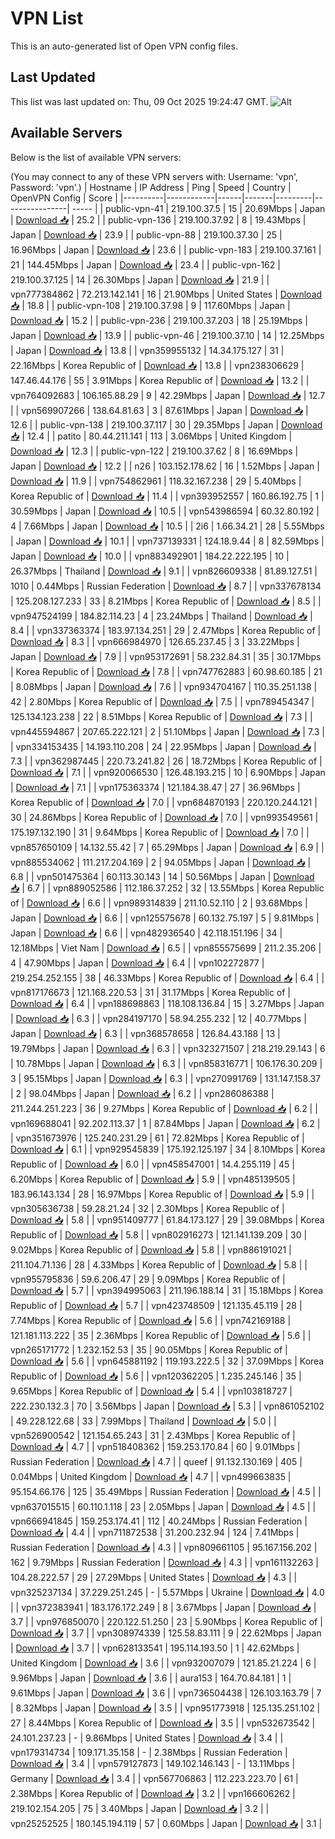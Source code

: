 # VPN List

This is an auto-generated list of Open VPN config files.

## Last Updated

This list was last updated on: Thu, 09 Oct 2025 19:24:47 GMT.
![Alt](https://repobeats.axiom.co/api/embed/186b98318ef1479477931607c1ad7d823f12451f.svg "Repobeats analytics image")

## Available Servers

Below is the list of available VPN servers:

(You may connect to any of these VPN servers with: Username: 'vpn', Password: 'vpn'.)
| Hostname | IP Address | Ping | Speed | Country | OpenVPN Config | Score |
|----------|------------|------|-------|---------|----------------| ----- |
| public-vpn-41 | 219.100.37.5 | 15 | 20.69Mbps | Japan | [Download 📥](./configs/server_0_JP.ovpn) | 25.2 |
| public-vpn-136 | 219.100.37.92 | 8 | 19.43Mbps | Japan | [Download 📥](./configs/server_1_JP.ovpn) | 23.9 |
| public-vpn-88 | 219.100.37.30 | 25 | 16.96Mbps | Japan | [Download 📥](./configs/server_2_JP.ovpn) | 23.6 |
| public-vpn-183 | 219.100.37.161 | 21 | 144.45Mbps | Japan | [Download 📥](./configs/server_3_JP.ovpn) | 23.4 |
| public-vpn-162 | 219.100.37.125 | 14 | 26.30Mbps | Japan | [Download 📥](./configs/server_4_JP.ovpn) | 21.9 |
| vpn777384862 | 72.213.142.141 | 16 | 21.90Mbps | United States | [Download 📥](./configs/server_5_US.ovpn) | 18.8 |
| public-vpn-108 | 219.100.37.98 | 9 | 117.60Mbps | Japan | [Download 📥](./configs/server_6_JP.ovpn) | 15.2 |
| public-vpn-236 | 219.100.37.203 | 18 | 25.19Mbps | Japan | [Download 📥](./configs/server_7_JP.ovpn) | 13.9 |
| public-vpn-46 | 219.100.37.10 | 14 | 12.25Mbps | Japan | [Download 📥](./configs/server_8_JP.ovpn) | 13.8 |
| vpn359955132 | 14.34.175.127 | 31 | 22.16Mbps | Korea Republic of | [Download 📥](./configs/server_9_KR.ovpn) | 13.8 |
| vpn238306629 | 147.46.44.176 | 55 | 3.91Mbps | Korea Republic of | [Download 📥](./configs/server_10_KR.ovpn) | 13.2 |
| vpn764092683 | 106.165.88.29 | 9 | 42.29Mbps | Japan | [Download 📥](./configs/server_11_JP.ovpn) | 12.7 |
| vpn569907266 | 138.64.81.63 | 3 | 87.61Mbps | Japan | [Download 📥](./configs/server_12_JP.ovpn) | 12.6 |
| public-vpn-138 | 219.100.37.117 | 30 | 29.35Mbps | Japan | [Download 📥](./configs/server_13_JP.ovpn) | 12.4 |
| patito | 80.44.211.141 | 113 | 3.06Mbps | United Kingdom | [Download 📥](./configs/server_14_GB.ovpn) | 12.3 |
| public-vpn-122 | 219.100.37.62 | 8 | 16.69Mbps | Japan | [Download 📥](./configs/server_15_JP.ovpn) | 12.2 |
| n26 | 103.152.178.62 | 16 | 1.52Mbps | Japan | [Download 📥](./configs/server_16_JP.ovpn) | 11.9 |
| vpn754862961 | 118.32.167.238 | 29 | 5.40Mbps | Korea Republic of | [Download 📥](./configs/server_17_KR.ovpn) | 11.4 |
| vpn393952557 | 160.86.192.75 | 1 | 30.59Mbps | Japan | [Download 📥](./configs/server_18_JP.ovpn) | 10.5 |
| vpn543986594 | 60.32.80.192 | 4 | 7.66Mbps | Japan | [Download 📥](./configs/server_19_JP.ovpn) | 10.5 |
| 2i6 | 1.66.34.21 | 28 | 5.55Mbps | Japan | [Download 📥](./configs/server_20_JP.ovpn) | 10.1 |
| vpn737139331 | 124.18.9.44 | 8 | 82.59Mbps | Japan | [Download 📥](./configs/server_21_JP.ovpn) | 10.0 |
| vpn883492901 | 184.22.222.195 | 10 | 26.37Mbps | Thailand | [Download 📥](./configs/server_22_TH.ovpn) | 9.1 |
| vpn826609338 | 81.89.127.51 | 1010 | 0.44Mbps | Russian Federation | [Download 📥](./configs/server_23_RU.ovpn) | 8.7 |
| vpn337678134 | 125.208.127.233 | 33 | 8.21Mbps | Korea Republic of | [Download 📥](./configs/server_24_KR.ovpn) | 8.5 |
| vpn947524199 | 184.82.114.23 | 4 | 23.24Mbps | Thailand | [Download 📥](./configs/server_25_TH.ovpn) | 8.4 |
| vpn337363374 | 183.97.134.251 | 29 | 2.47Mbps | Korea Republic of | [Download 📥](./configs/server_26_KR.ovpn) | 8.3 |
| vpn666984970 | 126.65.237.45 | 3 | 33.22Mbps | Japan | [Download 📥](./configs/server_27_JP.ovpn) | 7.9 |
| vpn953172691 | 58.232.84.31 | 35 | 30.17Mbps | Korea Republic of | [Download 📥](./configs/server_28_KR.ovpn) | 7.8 |
| vpn747762883 | 60.98.60.185 | 21 | 8.08Mbps | Japan | [Download 📥](./configs/server_29_JP.ovpn) | 7.6 |
| vpn934704167 | 110.35.251.138 | 42 | 2.80Mbps | Korea Republic of | [Download 📥](./configs/server_30_KR.ovpn) | 7.5 |
| vpn789454347 | 125.134.123.238 | 22 | 8.51Mbps | Korea Republic of | [Download 📥](./configs/server_31_KR.ovpn) | 7.3 |
| vpn445594867 | 207.65.222.121 | 2 | 51.10Mbps | Japan | [Download 📥](./configs/server_32_JP.ovpn) | 7.3 |
| vpn334153435 | 14.193.110.208 | 24 | 22.95Mbps | Japan | [Download 📥](./configs/server_33_JP.ovpn) | 7.3 |
| vpn362987445 | 220.73.241.82 | 26 | 18.72Mbps | Korea Republic of | [Download 📥](./configs/server_34_KR.ovpn) | 7.1 |
| vpn920066530 | 126.48.193.215 | 10 | 6.90Mbps | Japan | [Download 📥](./configs/server_35_JP.ovpn) | 7.1 |
| vpn175363374 | 121.184.38.47 | 27 | 36.96Mbps | Korea Republic of | [Download 📥](./configs/server_36_KR.ovpn) | 7.0 |
| vpn684870193 | 220.120.244.121 | 30 | 24.86Mbps | Korea Republic of | [Download 📥](./configs/server_37_KR.ovpn) | 7.0 |
| vpn993549561 | 175.197.132.190 | 31 | 9.64Mbps | Korea Republic of | [Download 📥](./configs/server_38_KR.ovpn) | 7.0 |
| vpn857650109 | 14.132.55.42 | 7 | 65.29Mbps | Japan | [Download 📥](./configs/server_39_JP.ovpn) | 6.9 |
| vpn885534062 | 111.217.204.169 | 2 | 94.05Mbps | Japan | [Download 📥](./configs/server_40_JP.ovpn) | 6.8 |
| vpn501475364 | 60.113.30.143 | 14 | 50.56Mbps | Japan | [Download 📥](./configs/server_41_JP.ovpn) | 6.7 |
| vpn889052586 | 112.186.37.252 | 32 | 13.55Mbps | Korea Republic of | [Download 📥](./configs/server_42_KR.ovpn) | 6.6 |
| vpn989314839 | 211.10.52.110 | 2 | 93.68Mbps | Japan | [Download 📥](./configs/server_43_JP.ovpn) | 6.6 |
| vpn125575678 | 60.132.75.197 | 5 | 9.81Mbps | Japan | [Download 📥](./configs/server_44_JP.ovpn) | 6.6 |
| vpn482936540 | 42.118.151.196 | 34 | 12.18Mbps | Viet Nam | [Download 📥](./configs/server_45_VN.ovpn) | 6.5 |
| vpn855575699 | 211.2.35.206 | 4 | 47.90Mbps | Japan | [Download 📥](./configs/server_46_JP.ovpn) | 6.4 |
| vpn102272877 | 219.254.252.155 | 38 | 46.33Mbps | Korea Republic of | [Download 📥](./configs/server_47_KR.ovpn) | 6.4 |
| vpn817176673 | 121.168.220.53 | 31 | 31.17Mbps | Korea Republic of | [Download 📥](./configs/server_48_KR.ovpn) | 6.4 |
| vpn188698863 | 118.108.136.84 | 15 | 3.27Mbps | Japan | [Download 📥](./configs/server_49_JP.ovpn) | 6.3 |
| vpn284197170 | 58.94.255.232 | 12 | 40.77Mbps | Japan | [Download 📥](./configs/server_50_JP.ovpn) | 6.3 |
| vpn368578658 | 126.84.43.188 | 13 | 19.79Mbps | Japan | [Download 📥](./configs/server_51_JP.ovpn) | 6.3 |
| vpn323271507 | 218.219.29.143 | 6 | 10.78Mbps | Japan | [Download 📥](./configs/server_52_JP.ovpn) | 6.3 |
| vpn858316771 | 106.176.30.209 | 3 | 95.15Mbps | Japan | [Download 📥](./configs/server_53_JP.ovpn) | 6.3 |
| vpn270991769 | 131.147.158.37 | 2 | 98.04Mbps | Japan | [Download 📥](./configs/server_54_JP.ovpn) | 6.2 |
| vpn286086388 | 211.244.251.223 | 36 | 9.27Mbps | Korea Republic of | [Download 📥](./configs/server_55_KR.ovpn) | 6.2 |
| vpn169688041 | 92.202.113.37 | 1 | 87.84Mbps | Japan | [Download 📥](./configs/server_56_JP.ovpn) | 6.2 |
| vpn351673976 | 125.240.231.29 | 61 | 72.82Mbps | Korea Republic of | [Download 📥](./configs/server_57_KR.ovpn) | 6.1 |
| vpn929545839 | 175.192.125.197 | 34 | 8.10Mbps | Korea Republic of | [Download 📥](./configs/server_58_KR.ovpn) | 6.0 |
| vpn458547001 | 14.4.255.119 | 45 | 6.20Mbps | Korea Republic of | [Download 📥](./configs/server_59_KR.ovpn) | 5.9 |
| vpn485139505 | 183.96.143.134 | 28 | 16.97Mbps | Korea Republic of | [Download 📥](./configs/server_60_KR.ovpn) | 5.9 |
| vpn305636738 | 59.28.21.24 | 32 | 2.30Mbps | Korea Republic of | [Download 📥](./configs/server_61_KR.ovpn) | 5.8 |
| vpn951409777 | 61.84.173.127 | 29 | 39.08Mbps | Korea Republic of | [Download 📥](./configs/server_62_KR.ovpn) | 5.8 |
| vpn802916273 | 121.141.139.209 | 30 | 9.02Mbps | Korea Republic of | [Download 📥](./configs/server_63_KR.ovpn) | 5.8 |
| vpn886191021 | 211.104.71.136 | 28 | 4.33Mbps | Korea Republic of | [Download 📥](./configs/server_64_KR.ovpn) | 5.8 |
| vpn955795836 | 59.6.206.47 | 29 | 9.09Mbps | Korea Republic of | [Download 📥](./configs/server_65_KR.ovpn) | 5.7 |
| vpn394995063 | 211.196.188.14 | 31 | 15.18Mbps | Korea Republic of | [Download 📥](./configs/server_66_KR.ovpn) | 5.7 |
| vpn423748509 | 121.135.45.119 | 28 | 7.74Mbps | Korea Republic of | [Download 📥](./configs/server_67_KR.ovpn) | 5.6 |
| vpn742169188 | 121.181.113.222 | 35 | 2.36Mbps | Korea Republic of | [Download 📥](./configs/server_68_KR.ovpn) | 5.6 |
| vpn265171772 | 1.232.152.53 | 35 | 90.05Mbps | Korea Republic of | [Download 📥](./configs/server_69_KR.ovpn) | 5.6 |
| vpn645881192 | 119.193.222.5 | 32 | 37.09Mbps | Korea Republic of | [Download 📥](./configs/server_70_KR.ovpn) | 5.6 |
| vpn120362205 | 1.235.245.146 | 35 | 9.65Mbps | Korea Republic of | [Download 📥](./configs/server_71_KR.ovpn) | 5.4 |
| vpn103818727 | 222.230.132.3 | 70 | 3.56Mbps | Japan | [Download 📥](./configs/server_72_JP.ovpn) | 5.3 |
| vpn861052102 | 49.228.122.68 | 33 | 7.99Mbps | Thailand | [Download 📥](./configs/server_73_TH.ovpn) | 5.0 |
| vpn526900542 | 121.154.65.243 | 31 | 2.43Mbps | Korea Republic of | [Download 📥](./configs/server_74_KR.ovpn) | 4.7 |
| vpn518408362 | 159.253.170.84 | 60 | 9.01Mbps | Russian Federation | [Download 📥](./configs/server_75_RU.ovpn) | 4.7 |
| queef | 91.132.130.169 | 405 | 0.04Mbps | United Kingdom | [Download 📥](./configs/server_76_GB.ovpn) | 4.7 |
| vpn499663835 | 95.154.66.176 | 125 | 35.49Mbps | Russian Federation | [Download 📥](./configs/server_77_RU.ovpn) | 4.5 |
| vpn637015515 | 60.110.1.118 | 23 | 2.05Mbps | Japan | [Download 📥](./configs/server_78_JP.ovpn) | 4.5 |
| vpn666941845 | 159.253.174.41 | 112 | 40.24Mbps | Russian Federation | [Download 📥](./configs/server_79_RU.ovpn) | 4.4 |
| vpn711872538 | 31.200.232.94 | 124 | 7.41Mbps | Russian Federation | [Download 📥](./configs/server_80_RU.ovpn) | 4.3 |
| vpn809661105 | 95.167.156.202 | 162 | 9.79Mbps | Russian Federation | [Download 📥](./configs/server_81_RU.ovpn) | 4.3 |
| vpn161132263 | 104.28.222.57 | 29 | 27.29Mbps | United States | [Download 📥](./configs/server_82_US.ovpn) | 4.3 |
| vpn325237134 | 37.229.251.245 | - | 5.57Mbps | Ukraine | [Download 📥](./configs/server_83_UA.ovpn) | 4.0 |
| vpn372383941 | 183.176.172.249 | 8 | 3.67Mbps | Japan | [Download 📥](./configs/server_84_JP.ovpn) | 3.7 |
| vpn976850070 | 220.122.51.250 | 23 | 5.90Mbps | Korea Republic of | [Download 📥](./configs/server_85_KR.ovpn) | 3.7 |
| vpn308974339 | 125.58.83.111 | 9 | 22.62Mbps | Japan | [Download 📥](./configs/server_86_JP.ovpn) | 3.7 |
| vpn628133541 | 195.114.193.50 | 1 | 42.62Mbps | United Kingdom | [Download 📥](./configs/server_87_GB.ovpn) | 3.6 |
| vpn932007079 | 121.85.21.224 | 6 | 9.96Mbps | Japan | [Download 📥](./configs/server_88_JP.ovpn) | 3.6 |
| aura153 | 164.70.84.181 | 1 | 9.61Mbps | Japan | [Download 📥](./configs/server_89_JP.ovpn) | 3.6 |
| vpn736504438 | 126.103.163.79 | 7 | 8.32Mbps | Japan | [Download 📥](./configs/server_90_JP.ovpn) | 3.5 |
| vpn951773918 | 125.135.251.102 | 27 | 8.44Mbps | Korea Republic of | [Download 📥](./configs/server_91_KR.ovpn) | 3.5 |
| vpn532673542 | 24.101.237.23 | - | 9.86Mbps | United States | [Download 📥](./configs/server_92_US.ovpn) | 3.4 |
| vpn179314734 | 109.171.35.158 | - | 2.38Mbps | Russian Federation | [Download 📥](./configs/server_93_RU.ovpn) | 3.4 |
| vpn579127873 | 149.102.146.143 | - | 13.11Mbps | Germany | [Download 📥](./configs/server_94_DE.ovpn) | 3.4 |
| vpn567706863 | 112.223.223.70 | 61 | 2.38Mbps | Korea Republic of | [Download 📥](./configs/server_95_KR.ovpn) | 3.2 |
| vpn166606262 | 219.102.154.205 | 75 | 3.40Mbps | Japan | [Download 📥](./configs/server_96_JP.ovpn) | 3.2 |
| vpn25252525 | 180.145.194.119 | 57 | 0.60Mbps | Japan | [Download 📥](./configs/server_97_JP.ovpn) | 3.1 |
